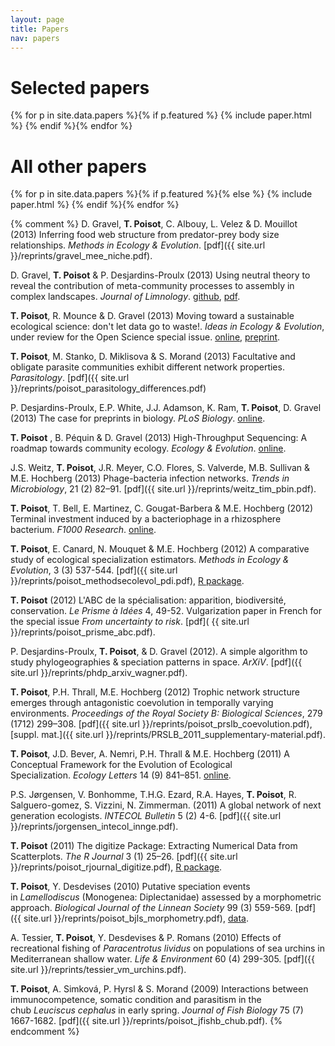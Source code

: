 ```yaml
---
layout: page
title: Papers
nav: papers
---
```


# Selected papers

{% for p in site.data.papers %}{% if p.featured %}
{% include paper.html %}
{% endif %}{% endfor %}

# All other papers

{% for p in site.data.papers %}{% if p.featured %}{% else %}
{% include paper.html %}
{% endif %}{% endfor %}


{% comment %}
D.&nbsp;Gravel, **T. Poisot**, C. Albouy, L. Velez & D. Mouillot (2013) Inferring food web structure from predator-prey body size relationships. *Methods in Ecology & Evolution*. [pdf]({{ site.url }}/reprints/gravel_mee_niche.pdf).

D. Gravel, **T. Poisot** & P. Desjardins-Proulx (2013) Using neutral theory to reveal the contribution of meta-community processes to assembly in complex landscapes. *Journal of Limnology*. [github](https://github.com/DominiqueGravel/ms_neutral_theory), [pdf]({{site.url}}/reprints/gravel_limno_neutrality.pdf).

**T. Poisot**, R. Mounce & D. Gravel (2013) Moving toward a sustainable ecological science: don't let data go to waste!. *Ideas in Ecology & Evolution*, under review for the Open Science special issue. [online](http://library.queensu.ca/ojs/index.php/IEE/article/view/4632), [preprint](http://figshare.com/articles/Moving_toward_a_sustainable_ecological_science_don_t_let_data_go_to_waste_/693745). <i class="fa fa-unlock-alt"></i>

**T. Poisot**, M. Stanko, D. Miklisova & S. Morand (2013) Facultative and obligate parasite communities exhibit different network properties. *Parasitology*. [pdf]({{ site.url }}/reprints/poisot_parasitology_differences.pdf)

P.&nbsp;Desjardins-Proulx, E.P. White, J.J. Adamson, K. Ram, **T. Poisot**, D. Gravel (2013) The case for preprints in biology. *PLoS Biology*. [online](http://www.plosbiology.org/article/info%3Adoi%2F10.1371%2Fjournal.pbio.1001563). <i class="fa fa-unlock-alt"></i>

**T. Poisot** <i class="fa fa-star-o"></i>, B. Péquin <i class="fa fa-star-o"></i> & D. Gravel <i class="fa fa-star-o"></i> (2013) High-Throughput Sequencing: A roadmap towards community ecology. *Ecology & Evolution*. [online](http://onlinelibrary.wiley.com/doi/10.1002/ece3.508/full). <i class="fa fa-unlock-alt"></i>

J.S. Weitz, **T. Poisot**, J.R. Meyer, C.O. Flores, S. Valverde, M.B. Sullivan & M.E. Hochberg (2013) Phage-bacteria infection networks. *Trends in Microbiology*, 21 (2) 82–91. [pdf]({{ site.url }}/reprints/weitz_tim_pbin.pdf).

**T. Poisot**, T. Bell, E. Martinez, C. Gougat-Barbera & M.E. Hochberg (2012) Terminal investment induced by a bacteriophage in a rhizosphere bacterium. *F1000 Research*. [online](http://f1000research.com/articles/1-21/v2).  <i class="fa fa-unlock-alt"></i>

**T. Poisot**, E. Canard, N. Mouquet & M.E. Hochberg (2012) A comparative study of ecological specialization estimators. *Methods in Ecology & Evolution*, 3 (3) 537-544. [pdf]({{ site.url }}/reprints/poisot_methodsecolevol_pdi.pdf), [R package](https://r-forge.r-project.org/R/?group_id=593).

**T. Poisot** (2012) L'ABC de la spécialisation: apparition, biodiversité, conservation. *Le Prisme à Idées* 4, 49-52. Vulgarization paper in French for the special issue *From uncertainty to risk*. [pdf]( {{ site.url }}/reprints/poisot_prisme_abc.pdf).

P.&nbsp;Desjardins-Proulx, **T. Poisot**, & D. Gravel (2012). A simple algorithm to study phylogeographies & speciation patterns in space. *ArXiV*. [pdf]({{ site.url }}/reprints/phdp_arxiv_wagner.pdf). <i class="fa fa-unlock-alt"></i>

**T. Poisot**, P.H. Thrall, M.E. Hochberg (2012) Trophic network structure emerges through antagonistic coevolution in temporally varying environments. *Proceedings of the Royal Society B: Biological Sciences*, 279 (1712) 299–308. [pdf]({{ site.url }}/reprints/poisot_prslb_coevolution.pdf), [suppl. mat.]({{ site.url }}/reprints/PRSLB_2011_supplementary-material.pdf).

**T. Poisot**, J.D. Bever, A. Nemri, P.H. Thrall & M.E. Hochberg (2011) A Conceptual Framework for the Evolution of Ecological Specialization. *Ecology Letters* 14 (9) 841–851. [online](http://onlinelibrary.wiley.com/doi/10.1111/j.1461-0248.2011.01645.x/full). <i class="fa fa-unlock-alt"></i>

P.S. Jørgensen, V. Bonhomme, T.H.G. Ezard, R.A. Hayes, **T. Poisot**, R. Salguero-gomez, S. Vizzini, N. Zimmerman. (2011) A global network of next generation ecologists. *INTECOL Bulletin* 5 (2) 4-6. [pdf]({{ site.url }}/reprints/jorgensen_intecol_innge.pdf).

**T. Poisot** (2011) The digitize Package: Extracting Numerical Data from Scatterplots. *The R Journal* 3 (1) 25–26. [pdf]({{ site.url }}/reprints/poisot_rjournal_digitize.pdf), [R package](https://github.com/tpoisot/digitize). <i class="fa fa-unlock-alt"></i>

**T. Poisot**, Y. Desdevises (2010) Putative speciation events in *Lamellodiscus* (Monogenea: Diplectanidae) assessed by a morphometric approach. *Biological Journal of the Linnean Society* 99 (3) 559-569. [pdf]({{ site.url }}/reprints/poisot_bjls_morphometry.pdf), [data](http://figshare.com/articles/Morphometric_measurements_of_Lamellodiscus_haptoral_parts/97320).

A.&nbsp;Tessier, **T. Poisot**, Y. Desdevises & P. Romans (2010) Effects of recreational fishing of *Paracentrotus lividus* on populations of sea urchins in Mediterranean shallow water. *Life & Environment* 60 (4) 299-305. [pdf]({{ site.url }}/reprints/tessier_vm_urchins.pdf).

**T. Poisot**, A. Simková, P. Hyrsl & S. Morand (2009) Interactions between immunocompetence, somatic condition and parasitism in the chub *Leuciscus cephalus* in early spring. *Journal of Fish Biology* 75 (7) 1667-1682. [pdf]({{ site.url }}/reprints/poisot_jfishb_chub.pdf).
{% endcomment %}
